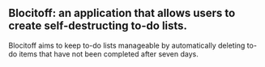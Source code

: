 ## Blocitoff: an application that allows users to create self-destructing to-do lists.

Blocitoff aims to keep to-do lists manageable by automatically deleting to-do items that have not been completed after seven days.